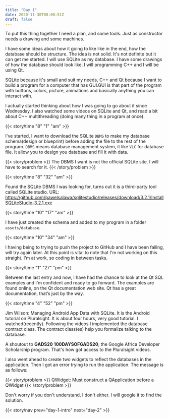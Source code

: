 ```yaml
---
title: "Day 1"
date: 2020-11-30T08:00:51Z
draft: false
---
```


To put this thing together I need a plan, and some tools. Just as constructor needs a drawing and some machines. 

I have some ideas about how it going to like like in the end, how the database should be structure. The idea is not solid. It's not definite but it can get me started. I will use SQLite as my database. I have some drawings of how the database should look like. I will programming C++ and I will be using Qt.  <!--more-->


SQLite because it's small and suit my needs, C++ and Qt because I want to build a program for a computer that has GUI.GUI is that part of the program with buttons, colors, picture, animations and basically anything you can interact with. 

I actually started thinking about how I was going to go about it since Wednesday. I also watched some videos on SQLite and Qt, and read a bit about C++ multithreading (doing many thing in a program at once).

{{< story/time "8" "1" "am" >}}

I've started, I want to download the SQLite `DBMS` to make my database schema(design or blueprint) before adding the file to the rest of the program.  `DBMS` means database management system, it like `VLC` for database file. It allow you to design you database and fill it with data. 

{{< story/problem >}} The DBMS I want is not the official SQLite site. I will have to search for it. {{< /story/problem >}} 

{{< story/time "8" "32" "am" >}}  

Found the SQLite DBMS I was looking for, turns out it is a third-party tool called SQLite studio. 
URL: https://github.com/pawelsalawa/sqlitestudio/releases/download/3.2.1/InstallSQLiteStudio-3.2.1.exe 

{{< story/time "10" "17" "am" >}}

I have just created the schema and added to my program in a folder `assets/database`. 

{{< story/time "10" "34" "am" >}} 

I having being to trying to push the project to GitHub and I have been failing, will try again later. 
At this point is vital to note that I'm not working on this straight. I'm at work, so coding in between tasks. 

{{< story/time "1" "27" "pm" >}} 

Between the last entry and now, I have had the chance to look at the Qt SQL examples and I'm confident and ready to go forward. The examples are found online, on the Qt documentation web site. Qt has a great documentation, that’s just by the way.

{{< story/time "4" "52" "pm" >}} 

Jim Wilson: Managing Android App Data with SQLite. It is the Android tutorial on Pluralsight. It is about four hours, very good tutorial. I watched(recently). Following the videos I implemented the database contract class. The contract class(es) help you formalize talking to the database. 

A shoutout to **GADS20** **100DAYSOFGADS20**, the Google Africa Developer Scholarship program. That's how got access to the Pluralsight videos.

I also went ahead to create two widgets to reflect the databases in the application. Then I got an error trying to run the application. The message is as follows:

{{< story/problem >}}  QWidget: Must construct a QApplication before a QWidget {{< /story/problem >}}

Don't worry if you don't understand, I don't either. I will google it to find the solution.

{{< story/nav prev="day-1-intro" next="day-2" >}}
